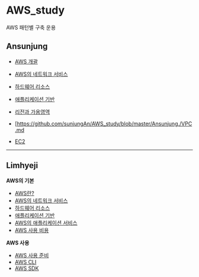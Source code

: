 # AWS_study
AWS 패턴별 구축 운용

## Ansunjung
+ [AWS 개괄](https://github.com/sunjungAn/AWS_study/blob/master/Ansunjung./AWS%20%EA%B0%9C%EA%B4%84.md)
+ [AWS의 네트워크 서비스](https://github.com/sunjungAn/AWS_study/blob/master/Ansunjung./AWS%EC%9D%98%20%EB%84%A4%ED%8A%B8%EC%9B%8C%ED%81%AC%20%EC%84%9C%EB%B9%84%EC%8A%A4%20.md)
+ [하드웨어 리소스](https://github.com/sunjungAn/AWS_study/blob/master/Ansunjung./%ED%95%98%EB%93%9C%EC%9B%A8%EC%96%B4%20%EB%A6%AC%EC%86%8C%EC%8A%A4.md)
+ [애플리케이션 기반](https://github.com/sunjungAn/AWS_study/blob/master/Ansunjung./%EC%95%A0%ED%94%8C%EB%A6%AC%EC%BC%80%EC%9D%B4%EC%85%98%20%EA%B8%B0%EB%B0%98.md)

+ [리전과 가용영역](https://github.com/sunjungAn/AWS_study/blob/master/Ansunjung./%EB%A6%AC%EC%A0%84%EA%B3%BC%20%EA%B0%80%EC%9A%A9%EC%98%81%EC%97%AD.md)
+ [https://github.com/sunjungAn/AWS_study/blob/master/Ansunjung./VPC.md
+ [EC2]()
---------------------------------------------------------------------------------------------------------------------

## Limhyeji
**AWS의 기본**
+ [AWS란?](https://github.com/sunjungAn/AWS_study/blob/master/Limhyeji/1-1%20aws%EB%9E%80.md)
+ [AWS의 네트워크 서비스](https://github.com/sunjungAn/AWS_study/blob/master/Limhyeji/1-2%20aws%EC%9D%98%20%EB%84%A4%ED%8A%B8%EC%9B%8C%ED%81%AC%20%EC%84%9C%EB%B9%84%EC%8A%A4.md)
+ [하드웨어 리소스](https://github.com/sunjungAn/AWS_study/blob/master/Limhyeji/1-3%20%ED%95%98%EB%93%9C%EC%9B%A8%EC%96%B4%20%EB%A6%AC%EC%86%8C%EC%8A%A4.md)
+ [애플리케이션 기반](https://github.com/sunjungAn/AWS_study/blob/master/Limhyeji/1-4%20%EC%95%A0%ED%94%8C%EB%A6%AC%EC%BC%80%EC%9D%B4%EC%85%98%20%EA%B8%B0%EB%B0%98.md)
+ [AWS의 애플리케이션 서비스](https://github.com/sunjungAn/AWS_study/blob/master/Limhyeji/1-5%20AWS%EC%9D%98%20%EC%95%A0%ED%94%8C%EB%A6%AC%EC%BC%80%EC%9D%B4%EC%85%98%20%EC%84%9C%EB%B9%84%EC%8A%A4.md)
+ [AWS 사용 비용](https://github.com/sunjungAn/AWS_study/blob/master/Limhyeji/1-6%20AWS%20%EC%82%AC%EC%9A%A9%20%EB%B9%84%EC%9A%A9.md)

**AWS 사용**
+ [AWS 사용 준비](https://github.com/sunjungAn/AWS_study/blob/master/Limhyeji/2-1%20aws%20%EC%82%AC%EC%9A%A9%20%EC%A4%80%EB%B9%84.md)
+ [AWS CLI](https://github.com/sunjungAn/AWS_study/blob/master/Limhyeji/2-2%20AWS%20CLI.md)
+ [AWS SDK](https://github.com/sunjungAn/AWS_study/blob/master/Limhyeji/2-3%20AWS%20SDK.md)
